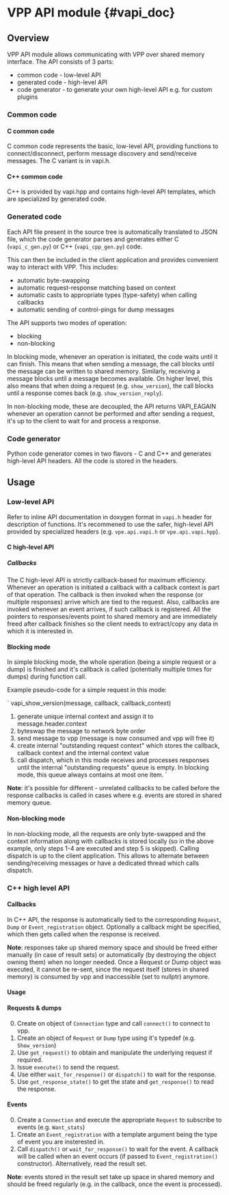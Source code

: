 # VPP API module    {#vapi_doc}

## Overview

VPP API module allows communicating with VPP over shared memory interface.
The API consists of 3 parts:

* common code - low-level API
* generated code - high-level API
* code generator - to generate your own high-level API e.g. for custom plugins

### Common code

#### C common code

C common code represents the basic, low-level API, providing functions to
connect/disconnect, perform message discovery and send/receive messages.
The C variant is in vapi.h.

#### C++ common code

C++ is provided by vapi.hpp and contains high-level API templates,
which are specialized by generated code.

### Generated code

Each API file present in the source tree is automatically translated to JSON
file, which the code generator parses and generates either C (`vapi_c_gen.py`)
or C++ (`vapi_cpp_gen.py`) code.

This can then be included in the client application and provides convenient way
to interact with VPP. This includes:

* automatic byte-swapping
* automatic request-response matching based on context
* automatic casts to appropriate types (type-safety) when calling callbacks
* automatic sending of control-pings for dump messages

The API supports two modes of operation:

* blocking
* non-blocking

In blocking mode, whenever an operation is initiated, the code waits until it
can finish. This means that when sending a message, the call blocks until
the message can be written to shared memory. Similarly, receiving a message
blocks until a message becomes available. On higher level, this also means that
when doing a request (e.g. `show_version`), the call blocks until a response
comes back (e.g. `show_version_reply`).

In non-blocking mode, these are decoupled, the API returns VAPI_EAGAIN whenever
an operation cannot be performed and after sending a request, it's up to
the client to wait for and process a response.

### Code generator

Python code generator comes in two flavors - C and C++ and generates high-level
API headers. All the code is stored in the headers.

## Usage

### Low-level API

Refer to inline API documentation in doxygen format in `vapi.h` header
for description of functions. It's recommened to use the safer, high-level
API provided by specialized headers (e.g. `vpe.api.vapi.h`
or `vpe.api.vapi.hpp`).

#### C high-level API

##### Callbacks

The C high-level API is strictly callback-based for maximum efficiency.
Whenever an operation is initiated a callback with a callback context is part
of that operation. The callback is then invoked when the response (or multiple
responses) arrive which are tied to the request. Also, callbacks are invoked
whenever an event arrives, if such callback is registered. All the pointers
to responses/events point to shared memory and are immediately freed after
callback finishes so the client needs to extract/copy any data in which it
is interested in.

#### Blocking mode

In simple blocking mode, the whole operation (being a simple request or a dump)
is finished and it's callback is called (potentially multiple times for dumps)
during function call.

Example pseudo-code for a simple request in this mode:

`
vapi_show_version(message, callback, callback_context)

1. generate unique internal context and assign it to message.header.context
2. byteswap the message to network byte order
3. send message to vpp (message is now consumed and vpp will free it)
4. create internal "outstanding request context" which stores the callback,
   callback context and the internal context value
5. call dispatch, which in this mode receives and processes responses until
   the internal "outstanding requests" queue is empty. In blocking mode, this
   queue always contains at most one item.
`

**Note**: it's possible for different - unrelated callbacks to be called before
the response callbacks is called in cases where e.g. events are stored
in shared memory queue.

#### Non-blocking mode

In non-blocking mode, all the requests are only byte-swapped and the context
information along with callbacks is stored locally (so in the above example,
only steps 1-4 are executed and step 5 is skipped). Calling dispatch is up to
the client application. This allows to alternate between sending/receiving
messages or have a dedicated thread which calls dispatch.

### C++ high level API

#### Callbacks

In C++ API, the response is automatically tied to the corresponding `Request`,
`Dump` or `Event_registration` object. Optionally a callback might be specified,
which then gets called when the response is received.

**Note**: responses take up shared memory space and should be freed either
manually (in case of result sets) or automatically (by destroying the object
owning them) when no longer needed. Once a Request or Dump object was executed,
it cannot be re-sent, since the request itself (stores in shared memory)
is consumed by vpp and inaccessible (set to nullptr) anymore.

#### Usage

#### Requests & dumps

0. Create on object of `Connection` type and call `connect()` to connect to vpp.
1. Create an object of `Request` or `Dump` type using it's typedef (e.g.
   `Show_version`)
2. Use `get_request()` to obtain and manipulate the underlying request if
   required.
3. Issue `execute()` to send the request.
4. Use either `wait_for_response()` or `dispatch()` to wait for the response.
5. Use `get_response_state()` to get the state and `get_response()` to read
   the response.

#### Events

0. Create a `Connection` and execute the appropriate `Request` to subscribe to
   events (e.g. `Want_stats`)
1. Create an `Event_registration` with a template argument being the type of
   event you are insterested in.
2. Call `dispatch()` or `wait_for_response()` to wait for the event. A callback
   will be called when an event occurs (if passed to `Event_registration()`
   constructor). Alternatively, read the result set.

**Note**: events stored in the result set take up space in shared memory
and should be freed regularly (e.g. in the callback, once the event is
processed).
